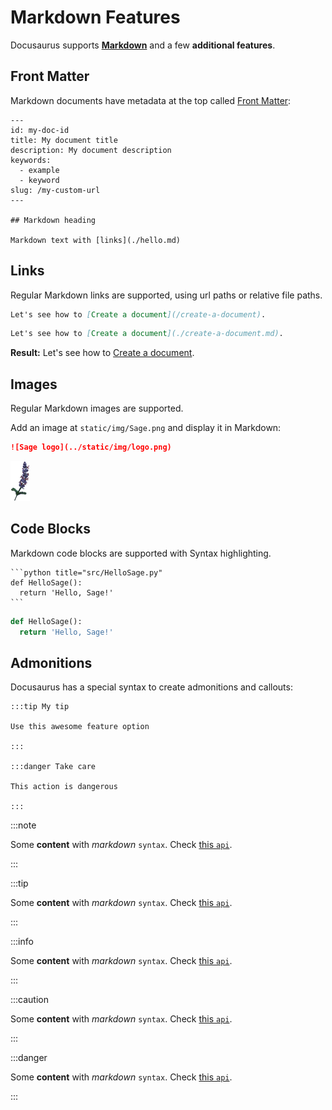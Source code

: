 
# Markdown Features

Docusaurus supports **[Markdown](https://daringfireball.net/projects/markdown/syntax)** and a few **additional features**.

## Front Matter

Markdown documents have metadata at the top called [Front Matter](https://jekyllrb.com/docs/front-matter/):

```text title="my-doc.md"
---
id: my-doc-id
title: My document title
description: My document description
keywords:
  - example
  - keyword
slug: /my-custom-url
---

## Markdown heading

Markdown text with [links](./hello.md)
```

## Links

Regular Markdown links are supported, using url paths or relative file paths.

```md
Let's see how to [Create a document](/create-a-document).
```

```md
Let's see how to [Create a document](./create-a-document.md).
```

**Result:** Let's see how to [Create a document](./create-a-document.md).

## Images

Regular Markdown images are supported.

Add an image at `static/img/Sage.png` and display it in Markdown:

```md
![Sage logo](../static/img/logo.png)
```

![Sage logo](../static/img/logo.png)

## Code Blocks

Markdown code blocks are supported with Syntax highlighting.

    ```python title="src/HelloSage.py"
    def HelloSage():
      return 'Hello, Sage!'
    ```

```python title="src/HelloSage.py"
def HelloSage():
  return 'Hello, Sage!'
```

## Admonitions

Docusaurus has a special syntax to create admonitions and callouts:

    :::tip My tip

    Use this awesome feature option

    :::

    :::danger Take care

    This action is dangerous

    :::




:::note

Some **content** with _markdown_ `syntax`. Check [this `api`](#).

:::

:::tip

Some **content** with _markdown_ `syntax`. Check [this `api`](#).

:::

:::info

Some **content** with _markdown_ `syntax`. Check [this `api`](#).

:::

:::caution

Some **content** with _markdown_ `syntax`. Check [this `api`](#).

:::

:::danger

Some **content** with _markdown_ `syntax`. Check [this `api`](#).

:::
